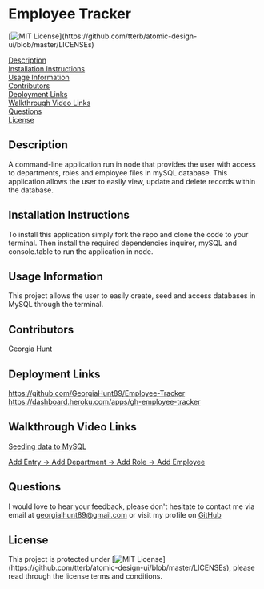 
# Employee Tracker
[![MIT License](https://img.shields.io/apm/l/atomic-design-ui.svg?)](https://github.com/tterb/atomic-design-ui/blob/master/LICENSEs)
        
[Description](#description)<br>
[Installation Instructions](#installation)<br>
[Usage Information](#usage)<br>
[Contributors](#contributors)<br>
[Deployment Links](#deployment)<br>
[Walkthrough Video Links](#walkthrough)<br>
[Questions](#questions)<br>
[License](#license)


## Description
A command-line application run in node that provides the user with access to departments, roles and employee files in mySQL database. This application allows the user to easily view, update and delete records within the database.

## Installation Instructions
To install this application simply fork the repo and clone the code to your terminal. Then install the required dependencies inquirer, mySQL and console.table to run the application in node. 

## Usage Information
This project allows the user to easily create, seed and access databases in MySQL through the terminal. 

## Contributors
Georgia Hunt 

## Deployment Links
https://github.com/GeorgiaHunt89/Employee-Tracker <br>
https://dashboard.heroku.com/apps/gh-employee-tracker

## Walkthrough Video Links
[Seeding data to MySQL](https://www.loom.com/share/6662d39177434c9191f5212546e27662) <br>

[Add Entry -> Add Department -> Add Role -> Add Employee](https://www.loom.com/share/7fe5523e94f548ab95cea03e9a7c4aff)

## Questions
I would love to hear your feedback, please don't hesitate to contact me via email at [georgialhunt89@gmail.com](mailto;georgialhunt89@gmail.com) or visit my profile on [GitHub](https://github.com/georgiahunt89)
        
## License
This project is protected under [![MIT License](https://img.shields.io/apm/l/atomic-design-ui.svg?)](https://github.com/tterb/atomic-design-ui/blob/master/LICENSEs), please read through the license terms and conditions.
    
